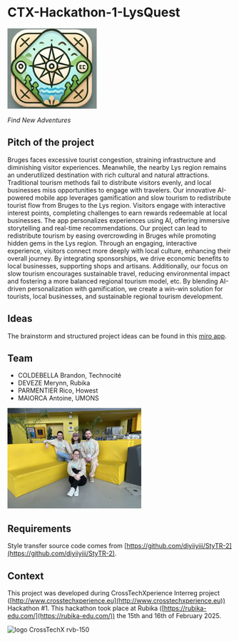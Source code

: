 # CTX-Hackathon-1-LysQuest
<img src="images/logo.png" alt="logo" width="200"/>

_Find New Adventures_

## Pitch of the project

Bruges faces excessive tourist congestion, straining infrastructure and diminishing visitor experiences. Meanwhile, the nearby Lys region remains an underutilized destination with rich cultural and natural attractions. Traditional tourism methods fail to distribute visitors evenly, and local businesses miss opportunities to engage with travelers. Our innovative AI-powered mobile app leverages gamification and slow tourism to redistribute tourist flow from Bruges to the Lys region. Visitors engage with interactive interest points, completing challenges to earn rewards redeemable at local businesses. The app personalizes experiences using AI, offering immersive storytelling and real-time recommendations. Our project can lead to redistribute tourism by easing overcrowding in Bruges while promoting hidden gems in the Lys region. Through an engaging, interactive experience, visitors connect more deeply with local culture, enhancing their overall journey. By integrating sponsorships, we drive economic benefits to local businesses, supporting shops and artisans. Additionally, our focus on slow tourism encourages sustainable travel, reducing environmental impact and fostering a more balanced regional tourism model, etc. By blending AI-driven personalization with gamification, we create a win-win solution for tourists, local businesses, and sustainable regional tourism development.

## Ideas

The brainstorm and structured project ideas can be found in this [miro app](https://miro.com/welcomeonboard/ZzhGMkNFZlNpTDg5L05yQmtxanVtQUNqMVozeU1SZDhFa0x0ZGVTRys5QXJFSXdwdnhsYjlvak1tSGo1TjNiaGpmZFhuV2pJVWRCU0dod0ltbS9vd2tYUW1kWlpsL1RrMlZ4WmZZRVlYdGd1ekZGaDdPWGlyd1NQL3pkS0o5eVFBd044SHFHaVlWYWk0d3NxeHNmeG9BPT0hdjE=?share_link_id=681668785739).

## Team

- COLDEBELLA Brandon, Technocité
- DEVEZE Merynn, Rubika
- PARMENTIER Rico, Howest
- MAIORCA Antoine, UMONS

<img src="images/team.jpg" alt="team" width="300"/>


## Requirements

Style transfer source code comes from [https://github.com/diyiiyiii/StyTR-2](https://github.com/diyiiyiii/StyTR-2).

## Context

This project was developed during CrossTechXperience Interreg project ([http://www.crosstechxperience.eu](http://www.crosstechxperience.eu)) Hackathon #1.
This hackathon took place at Rubika ([https://rubika-edu.com/](https://rubika-edu.com/)) the 15th and 16th of February 2025.


![logo CrossTechX rvb-150](https://github.com/user-attachments/assets/b2c622b3-c234-462a-a646-c7f3380c91bd)

